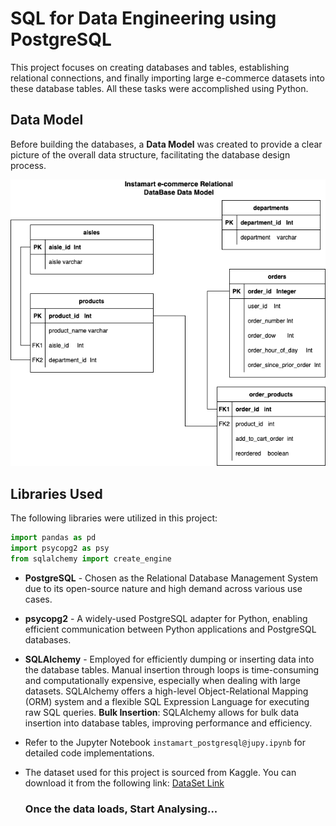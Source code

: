 # SQL for Data Engineering using PostgreSQL

This project focuses on creating databases and tables, establishing relational connections, and finally importing large e-commerce datasets into these database tables. All these tasks were accomplished using Python.

## Data Model

Before building the databases, a **Data Model** was created to provide a clear picture of the overall data structure, facilitating the database design process.

![Data Model](Instamart_DataModel.png)

## Libraries Used

The following libraries were utilized in this project:

```python
import pandas as pd
import psycopg2 as psy
from sqlalchemy import create_engine
```

- **PostgreSQL** - Chosen as the Relational Database Management System due to its open-source nature and high demand across various use cases.
- **psycopg2** - A widely-used PostgreSQL adapter for Python, enabling efficient communication between Python applications and PostgreSQL databases.
- **SQLAlchemy** - Employed for efficiently dumping or inserting data into the database tables. Manual insertion through loops is time-consuming and computationally expensive, especially when dealing with large datasets. SQLAlchemy offers a high-level Object-Relational Mapping (ORM) system and a flexible SQL Expression Language for executing raw SQL queries.
 **Bulk Insertion**: SQLAlchemy allows for bulk data insertion into database tables, improving performance and efficiency.

- Refer to the Jupyter Notebook `instamart_postgresql@jupy.ipynb` for detailed code implementations.

- The dataset used for this project is sourced from Kaggle. You can download it from the following link: [DataSet Link](https://drive.google.com/drive/folders/1pjmEQOxse7Q3kldm7YPBUANS4Nlo7rCc?usp=drive_link)

  ### Once the data loads, Start Analysing...

